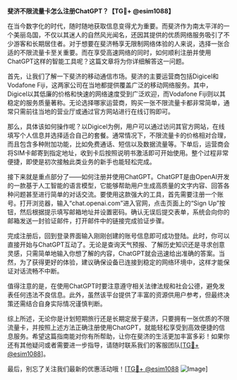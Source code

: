 **斐济不限流量卡怎么注册ChatGPT？【TG💪+ @esim1088】**

在当今数字化的时代，随时随地获取信息变得尤为重要。而斐济作为南太平洋的一个美丽岛国，不仅以其迷人的自然风光闻名，还因其提供的优质网络服务吸引了不少游客和长期居住者。对于想要在斐济畅享无限制网络体验的人来说，选择一张合适的不限流量卡至关重要。而在享受高速网络的同时，如何顺利注册并使用ChatGPT这样的智能工具呢？这篇文章将为你详细解答这一问题。

首先，让我们了解一下斐济的移动通信市场。斐济的主要运营商包括Digicel和Vodafone Fiji，这两家公司在当地都提供覆盖广泛的移动网络服务。其中，Digicel以其低廉的价格和快速的网络速度受到广泛欢迎，而Vodafone Fiji则以其稳定的服务质量著称。无论选择哪家运营商，购买一张不限流量卡都非常简单，通常只需前往当地的营业厅或通过官方网站进行在线订购即可。

那么，具体该如何操作呢？以Digicel为例，用户可以通过访问其官方网站，在线填写个人信息并选择适合自己的套餐。通常情况下，不限流量卡的价格相对合理，而且包含多种附加功能，比如免费通话、短信以及数据流量等。下单后，运营商会将SIM卡邮寄到指定地址，收到卡后按照说明书激活即可开始使用。整个过程非常便捷，即使是初次接触此类业务的新手也能轻松完成。

接下来就是重点部分了——如何注册并使用ChatGPT。ChatGPT是由OpenAI开发的一款基于人工智能的语言模型，它能够帮助用户生成高质量的文字内容、回答各种问题甚至进行简单的对话交流。要使用这款强大的工具，首先需要注册一个账号。打开浏览器，输入“chat.openai.com”进入官网，点击页面上的“Sign Up”按钮，然后根据提示填写邮箱地址并设置密码。确认无误后提交表单，系统会向你的邮箱发送一封验证邮件，打开邮件中的链接完成验证步骤。

完成注册后，回到登录界面输入刚刚创建的账号信息即可成功登陆。此时，你可以直接开始与ChatGPT互动了。无论是查询天气预报、了解历史知识还是寻求创意灵感，只需简单地输入你想了解的内容，ChatGPT就会迅速给出准确的答案。当然，为了获得更好的体验，建议确保设备已连接到稳定的网络环境中，这样才能保证对话流畅不中断。

值得注意的是，在使用ChatGPT时要注意遵守相关法律法规和社会公德，避免发表任何违法不良信息。此外，虽然该平台提供了丰富的资源供用户参考，但最终决策还需结合自身实际情况谨慎判断。

综上所述，无论你是计划短期旅行还是长期定居于斐济，只要拥有一张优质的不限流量卡，并按照上述方法正确注册使用ChatGPT，就能轻松享受到高效便捷的信息服务。希望这篇指南能对你有所帮助，让你在斐济的生活更加丰富多彩！如果你还有其他疑问或者需要进一步指导，请随时联系我们的客服团队[[TG💪+ @esim1088](https://t.me/s/esim1088)]。

最后，别忘了关注我们最新的优惠活动哦！[[TG💪+ @esim1088](https://t.me/s/esim1088) ![Image](https://i.postimg.cc/4NQfJmqS/Snipaste-2025-05-13-00-14-12.png)]